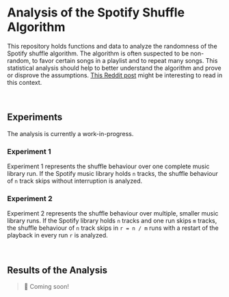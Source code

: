 # Analysis of the Spotify Shuffle Algorithm

This repository holds functions and data to analyze the randomness of the Spotify shuffle algorithm. The algorithm is often suspected to be non-random, to favor certain songs in a playlist and to repeat many songs. This statistical analysis should help to better understand the algorithm and prove or disprove the assumptions. [This Reddit post](https://www.reddit.com/r/spotify/comments/i9k6in/spotify_shuffle_needs_to_be_fixed_and_you_know/) might be interesting to read in this context.

<br/>

## Experiments
The analysis is currently a work-in-progress.

### Experiment 1
Experiment 1 represents the shuffle behaviour over one complete music library run. If the Spotify music library holds `n` tracks, the shuffle behaviour of `n` track skips without interruption is analyzed.

### Experiment 2
Experiment 2 represents the shuffle behaviour over multiple, smaller music library runs. If the Spotify library holds `n` tracks and one run skips `m` tracks, the shuffle behaviour of `n` track skips in `r = n / m` runs with a restart of the playback in every run `r` is analyzed.

<br/>

## Results of the Analysis
> :rocket: Coming soon!
